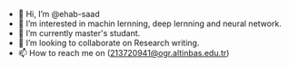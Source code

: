 - 👋 Hi, I’m @ehab-saad
- 👀 I’m interested in machin lernning, deep lernning and neural network.
- 🌱 I’m currently master's studant.
- 💞️ I’m looking to collaborate on Research writing.
- 📫 How to reach me on (213720941@ogr.altinbas.edu.tr)
